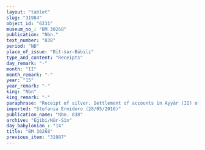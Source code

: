 ```yaml
---
layout: "tablet"
slug: "31984"
object_id: "6231"
museum_no_: "BM 30268"
publication: "Nbn."
text_number: "838"
period: "NB"
place_of_issue: "Bīt-šar-Bābili"
type_and_content: "Receipts"
day_remark: "-"
month: "II"
month_remark: "-"
year: "15"
year_remark: "-"
king: "Nbn"
king_remark: "-"
paraphrase: "Receipt of silver. Settlement of accounts in Ayyār (II) of Nabonidus&lsquo; 15th year.<br /> Concerns a total of 5 1/2 minas of silver (not included the interest on it) that are at <strong>B</strong>&rsquo;s disposal. This sum consists of 4 minas of silver, (income) from Simān (III) of the previous year, and 1 1/2 minas of silver, (income) from Ta&scaron;rīt (VII) of the same year that <strong>B</strong> took from (<em>na&scaron;</em><em>&ucirc;</em>) the outstanding assets (<em>s</em><em>ūqu</em>). Out of these 5 1/2 minas of silver <strong>A</strong> receives 59 shekels from <strong>B</strong> and therewith they have settled their accounts. In addition, <strong>B </strong>disposes over a promissory note for silver that is due to <strong>A</strong> and is dated in Kislīm (IX) of the previous year. He also disposes over the compensatory payment that was paid when he and his wife (<strong>fC</strong>) were absent last year in Ṭebēt (X) and thus caused a loss of income to his master (<strong>A</strong>).<br /> &nbsp;<br /> <strong>A </strong>= Itti-Marduk-balāṭu/Nab&ucirc;-ahhē-iddin//Egibi; <strong>B </strong>= Nab&ucirc;-uterri, slave of <strong>A</strong>; f<strong>C </strong>= fMiṣatu, wife of B"
imported: "Stefania Ermidoro (28/05/2016)"
publication_name: "Nbn. 838"
archive: "Egibi/Nūr-Sîn"
day_babylonian_: "14"
title: "BM 30268"
previous_item: "31987"
---
```

